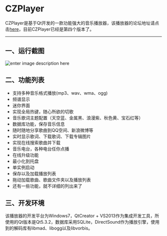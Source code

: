 CZPlayer
===================


CZPlayer是基于Qt开发的一款功能强大的音乐播放器，该播放器的论坛地址请点击[here](http://www.qtcn.org/bbs/read-htm-tid-55824.html)，目前CZPlayer已经是第四个版本了。

----------

一、运行截图
-------------
![enter image description here](https://raw.githubusercontent.com/chxuan/CZPlayer/master/screenshot.png)

二、功能列表
-------------

 - 支持多种音乐格式播放(mp3、wav、wma、ogg)
 - 频谱显示
 - 迷你界面
 - 实现全局热键，随心所欲的切歌
 - 音乐歌词主题配置（天空蓝、金属黑、浪漫紫、秋色黄、宝石红等）
 - 数据库功能，保存音乐信息
 - 随时随地分享歌曲到QQ空间、新浪微博等
 - 实时显示歌词、下载歌词、下载专辑图片
 - 实现在线搜索歌曲并下载
 - 音乐电台，各种电台任你点播
 - 在线升级功能
 - 最小化到托盘
 - 单实例启动
 - 保存以及加载播放列表
 - 拖动加载歌曲、歌曲文件夹以及播放列表
 - 还有一些功能，就不详细的列出来了 

三、开发环境
-------------
该播放器的开发平台为Windows7，QtCreator + VS2013作为集成开发工具，所使用的Qt版本是Qt5.3.2，数据库采用SQLite，DirectSound作为播放引擎，使用到的解码库有libmad、libogg以及libvorbis。

 




